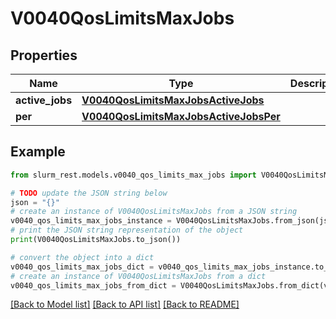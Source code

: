 # V0040QosLimitsMaxJobs


## Properties

Name | Type | Description | Notes
------------ | ------------- | ------------- | -------------
**active_jobs** | [**V0040QosLimitsMaxJobsActiveJobs**](V0040QosLimitsMaxJobsActiveJobs.md) |  | [optional] 
**per** | [**V0040QosLimitsMaxJobsActiveJobsPer**](V0040QosLimitsMaxJobsActiveJobsPer.md) |  | [optional] 

## Example

```python
from slurm_rest.models.v0040_qos_limits_max_jobs import V0040QosLimitsMaxJobs

# TODO update the JSON string below
json = "{}"
# create an instance of V0040QosLimitsMaxJobs from a JSON string
v0040_qos_limits_max_jobs_instance = V0040QosLimitsMaxJobs.from_json(json)
# print the JSON string representation of the object
print(V0040QosLimitsMaxJobs.to_json())

# convert the object into a dict
v0040_qos_limits_max_jobs_dict = v0040_qos_limits_max_jobs_instance.to_dict()
# create an instance of V0040QosLimitsMaxJobs from a dict
v0040_qos_limits_max_jobs_from_dict = V0040QosLimitsMaxJobs.from_dict(v0040_qos_limits_max_jobs_dict)
```
[[Back to Model list]](../README.md#documentation-for-models) [[Back to API list]](../README.md#documentation-for-api-endpoints) [[Back to README]](../README.md)


